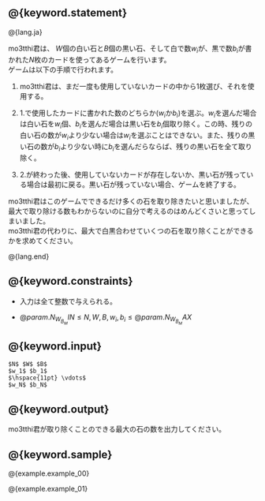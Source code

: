 ## @{keyword.statement}

@{lang.ja}

  mo3tthi君は、 $W$個の白い石と$B$個の黒い石、そして白で数$w_i$が、黒で数$b_i$が書かれた$N$枚のカードを使ってあるゲームを行います。  
  ゲームは以下の手順で行われます。

1. mo3tthi君は、まだ一度も使用していないカードの中から$1$枚選び、それを使用する。

2. 1.で使用したカードに書かれた数のどちらか($w_i$か$b_i$)を選ぶ。$w_i$を選んだ場合は白い石を$w_i$個、$b_i$を選んだ場合は黒い石を$b_i$個取り除く。この時、残りの白い石の数が$w_i$より少ない場合は$w_i$を選ぶことはできない。また、残りの黒い石の数が$b_i$より少ない時に$b_i$を選んだらならば、残りの黒い石を全て取り除く。

3. 2.が終わった後、使用していないカードが存在しないか、黒い石が残っている場合は最初に戻る。黒い石が残っていない場合、ゲームを終了する。  

  mo3tthi君はこのゲームでできるだけ多くの石を取り除きたいと思いましたが、最大で取り除ける数もわからないのに自分で考えるのはめんどくさいと思ってしまいました。  
  mo3tthi君の代わりに、最大で白黒合わせていくつの石を取り除くことができるかを求めてください。

@{lang.end}

## @{keyword.constraints}
- 入力は全て整数で与えられる。

- $@{param.N_W_B_MIN} \leq N,W,B,w_i,b_i \leq @{param.N_W_B_MAX}$


## @{keyword.input}

```
$N$ $W$ $B$
$w_1$ $b_1$
$\hspace{11pt} \vdots$
$w_N$ $b_N$
```

## @{keyword.output}

mo3tthi君が取り除くことのできる最大の石の数を出力してください。

## @{keyword.sample}

@{example.example_00}

@{example.example_01}
